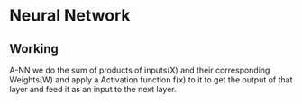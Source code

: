 # Neural Network

## Working
  A-NN we do the sum of products of inputs(X) and their corresponding Weights(W) and apply a Activation function f(x) to it to get the output of that layer and feed it as an input to the next layer.
